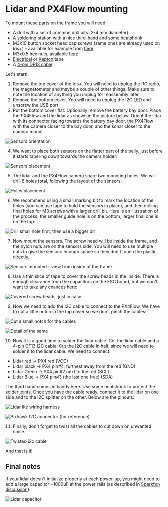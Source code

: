 # Lidar and PX4Flow mounting
To mount these parts on the frame you will need:

* A drill with a set of common drill bits (2-4 mm diameter)
* A soldering station with a nice [third-hand](https://www.amazon.com/Hobby-Creek-Helping-Hands-Soldering/dp/B010C504NK) and some [heatshrink](https://www.amazon.com/URBEST-530-Pcs-Shrink-Sleeving/dp/B01M8OQ2RZ)
* M3x10 button socket head cap screws (same ones are already used on Iris+) - available for example from [here](http://www.screwsandmore.de/en/HEXAGON-SOCKET-SCREWS/Button-head-ISO-7380/ISO-7380-stainless-steel-A2/ISO-7380-A2-M3/ISO-7380-A2-M3X10/)
* M3x0.5 hex nuts, available [here](https://www.walmart.com/ip/100pcs-Metric-M3x0.5mm-Nylon-Hexagon-Fastener-Hex-Full-Nuts-White/48414138)
* [Electrical](https://www.amazon.com/Electrical-Tape-several-colors-Black/dp/B003ZWN5ZM) or [Kapton](https://www.amazon.com/Mil-Kapton-Tape-Polyimide-Yds/dp/B006ZFQNT6) tape
* A [4-pin DF13 cable](https://3dr.com/support/articles/df13_4_position_connector_15_cm/)

Let's start!

1. Remove the top cover of the Iris+. You will need to unplug the RC
   radio, the magnetometer and maybe a couple of other things. Make
   sure to note the location of anything you unplug for reassembly
   later.
2. Remove the bottom cover. You will need to unplug the I2C LED and
   unscrew the USB port
3. Put the bottom cover flat. Optionally remove the battery bay
   door. Place the PX4Flow and the lidar as shown in the picture
   below. Orient the lidar with its connector facing towards the
   battery bay door, the PX4Flow with the camera closer to the bay
   door, and the sonar closer to the camera mount.

![Sensors orientation](../images/3-orientation.JPG)

4. We want to place both sensors on the flatter part of the belly, just before it starts tapering down towards the camera holder:

![Sensors placement](../images/4-position.JPG)

5. The lidar and the PX4Flow camera share two mounting holes. We will drill 6 holes total, following the layout of the sensors:

![Holes placement](../images/2-holes.JPG)

6. We recommend using a small marking bit to mark the location of the holes (you can use tape to hold the sensors in place), and then drilling final holes for M3 screws with a larger drill bit. Here is an illustration of the process; the smaller guide hole is on the bottom, larger final one is on the top:

![Drill small hole first, then use a bigger bit](../images/1-iris.JPG)

7. Now mount the sensors. The screw head will be inside the frame, and
   the nylon nuts are on the sensors side. You will need to use
   multiple nuts to give the sensors enough space so they don't touch
   the plastic directly.

![Sensors mounted - view from inside of the frame](../images/7-inside.JPG)

8. Use a thin slice of tape to cover the screw heads in the
   inside. There is enough clearance from the capacitors on the ESC
   board, but we don't want to take any chances here:

![Covered screw heads, just in case](../images/8-tape.JPG)

9. Now we need to add the I2C cable to connect to the PX4Flow. We have to cut a little notch in the top cover so we don't pinch the cables:

![Cut a small notch for the cables](../images/9-cutoff.JPG)

![Detail of the same](../images/10-cutoffdetail.JPG)
 
10. Now it is a good time to solder the lidar cable. Get the lidar cable and a 4-pin DF13 I2C cable. Cut the I2C cable in half, since we will need to solder it to the lidar cable. We need to connect:
  - Lidar red -> PX4 red (VCC)
  - Lidar black -> PX4 pin#4, furthest away from the red (GND)
  - Lidar Green -> PX4 pin#2 next to the red (SCL)
  - Lidar Blue -> PX4 pin#3 (the last one free) (SDA)

The third hand comes in handy here. Use some heatshrink to protect the
solder joints. Once you have the cable ready, connect it to the lidar
on one side and to the I2C splitter on the other. Below are the
pinouts:

![Lidar lite wiring harness](../images/lidar-wire.png)

![Pixhawk I2C connector (for reference)](../images/i2c.png)

11. Finally, don't forget to twist all the cables to cut down on unwanted noise. 

![Twisted i2c cable](../images/11-twistedcable.JPG)


And that is it! 

## Final notes

If your lidar doesn't initialize properly at each power-up, you might need to add a large capacitor ~1000uF at the power rails (as described in [Sparkfun discussion][lidar_cap]):

![Lidar capacitor](../images/lidar_cap.png)


[lidar_cap]: https://www.sparkfun.com/products/14032

